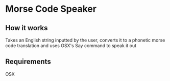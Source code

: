 # Morse Code Speaker

## How it works
Takes an English string inputted by the user, converts it to a phonetic morse code translation and uses OSX's Say command to speak it out

## Requirements
OSX